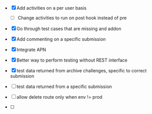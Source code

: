 - [x] Add activities on a per user basis
  - [ ] Change activities to run on post hook instead of pre
- [x] Go through test cases that are missing and addon
- [x] Add commenting on a specific submission
- [x] Integrate APN
- [x] Better way to perform testing without REST interface
- [x] test data returned from archive challenges, specific to correct submission
- [ ] test data returned from a specific submission
- [ ] allow delete route only when env != prod


- [ ] 
